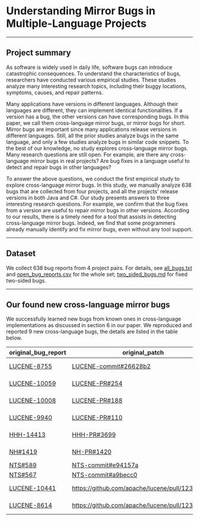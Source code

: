 # Understanding Mirror Bugs in Multiple-Language Projects

---

## Project summary

As software is widely used in daily life, software bugs can introduce catastrophic consequences. To understand the characteristics of bugs, researchers have conducted various empirical studies. These studies analyze many interesting research topics, including their buggy locations, symptoms, causes, and repair patterns.

Many applications have versions in different languages. Although their languages are different, they can implement identical functionalities. If a version has a bug, the other versions can have corresponding bugs. In this paper, we call them cross-language mirror bugs, or mirror bugs for short. Mirror bugs are important since many applications release versions in different languages. Still, all the prior studies analyze bugs in the same language, and only a few studies analyze bugs in similar code snippets. To the best of our knowledge, no study explores cross-language mirror bugs. Many research questions are still open. For example, are there any cross-language mirror bugs in real projects? Are bug fixes in a language useful to detect and repair bugs in other languages?

To answer the above questions, we conduct the first empirical study to explore cross-language mirror bugs. In this study, we manually analyze 638 bugs that are collected from four projects, and all the projects' release versions in both Java and C\#. Our study presents answers to three interesting research questions. For example, we confirm that the bug fixes from a version are useful to repair mirror bugs in other versions. According to our results, there is a timely need for a tool that assists in detecting cross-language mirror bugs. Indeed, we find that some programmers already manually identify and fix mirror bugs, even without any tool support.

---
## Dataset

We collect 638 bug reports from 4 project pairs. For details, see [all_bugs.txt](https://anonymous.4open.science/r/cross-language-DD47/all_bugs.txt) and [open_bug_reports.csv](https://anonymous.4open.science/r/cross-language-DD47/open_bug_reports.csv) for the whole set; [two_sided_bugs.md](https://anonymous.4open.science/r/cross-language-DD47/two_sided_bugs.md) for fixed two-sided bugs.

---

## Our found new cross-language mirror bugs

We successfully learned new bugs from known ones in cross-language implementations as discussed in section 6 in our paper. We reproduced and reported 9 new cross-language bugs, the details are listed in the table below.

| original_bug_report | original_patch | our_bug_report | our_patch | our_patch_status |
| ------- | --------- | ----------- | ------- |  ------- |
| [LUCENE-8755](https://issues.apache.org/jira/browse/LUCENE-8755) | [LUCENE-commit\#26628b2](https://github.com/apache/lucene/commit/26628b2717a73235db56fde94f7f5b64cbc5b8b2) | [LUCENENET#644](https://github.com/apache/lucenenet/issues/644)            |    [LUCENENET-PR\#644](https://github.com/apache/lucenenet/pull/738/files)     | PR rejected |
| [LUCENE-10059](https://issues.apache.org/jira/browse/LUCENE-10059)  | [LUCENE-PR\#254](https://github.com/apache/lucene/pull/254/files)     | [LUCENENET#775](https://github.com/apache/lucenenet/issues/775)    | [LUCENENET-PR\#777](https://github.com/apache/lucenenet/pull/777/files)        |  PR accepted|
| [LUCENE-10008](https://issues.apache.org/jira/browse/LUCENE-10008)  | [LUCENE-PR\#188](https://github.com/apache/lucene/pull/188/files)          | [LUCENENET#780](https://github.com/apache/lucenenet/issues/780)            | [LUCENENET-PR\#781](https://github.com/apache/lucenenet/pull/781/files)      | PR accepted |
| [LUCENE-9940](https://issues.apache.org/jira/browse/LUCENE-9940)    | [LUCENE-PR\#110](https://github.com/apache/lucene/pull/110/files)     | [LUCENENET#779](https://github.com/apache/lucenenet/issues/779)       | [LUCENENET-PR\#783](https://github.com/apache/lucenenet/pull/783/files)        | Open |
| [HHH-14413](https://hibernate.atlassian.net/browse/HHH-14413)       | [HHH-PR\#3699](https://github.com/hibernate/hibernate-orm/pull/3699/files)    |  [NH\#3198](https://github.com/nhibernate/nhibernate-core/issues/3198)           | [NH-PR\#3199](https://github.com/nhibernate/nhibernate-core/pull/3199/files)        | PR accepted |
| [NH\#1419](https://github.com/nhibernate/nhibernate-core/issues/1419)      | [NH-PR\#1420](https://github.com/nhibernate/nhibernate-core/pull/1420/files)     | [HHH-15848](https://hibernate.atlassian.net/browse/HHH-15848)         |  [HHH-PR\#5737](https://github.com/hibernate/hibernate-orm/pull/5737/files)      | Open |
| [NTS\#589](https://github.com/NetTopologySuite/NetTopologySuite/issues/589)      | [NTS-commit\#e94157a](https://github.com/NetTopologySuite/NetTopologySuite/commit/e94157ac19e97fbbdf0808f18bac8ea899288516)          |  [JTS\#939](https://github.com/locationtech/jts/issues/939)       | [JTS-PR\#941](https://github.com/locationtech/jts/pull/941/files)       | Open |
| [NTS\#567](https://github.com/NetTopologySuite/NetTopologySuite/issues/567)      | [NTS-commit\#a9becc0](https://github.com/NetTopologySuite/NetTopologySuite/commit/a9becc07dcad66fc9405d1869364ac8e6ce8650d)          |  [JTS\#919](https://github.com/locationtech/jts/issues/919)           | [JTS-PR\#922](https://github.com/locationtech/jts/pull/922/files)        | PR accepted  |
| [LUCENE-10441](https://issues.apache.org/jira/browse/LUCENE-10441) | https://github.com/apache/lucene/pull/12392/files | [LUCENENET#1003](https://github.com/apache/lucenenet/issues/1003) | [LUCENENET-PR#1003](https://github.com/apache/lucenenet/issues/1003) | Open |
| [LUCENE-8614](https://issues.apache.org/jira/browse/LUCENE-8614) | https://github.com/apache/lucene/pull/12392/files | [LUCENENET#1003](https://github.com/apache/lucenenet/issues/1003) | [LUCENENET-PR#1003](https://github.com/apache/lucenenet/issues/1003) | Open |
